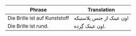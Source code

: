 
| Phrase                        | Translation              |
| ----------------------------- | ------------------------ |
| Die Brille ist auf Kunststoff | اون عینک از جنس پلاستیکه |
| Die Brille ist rund.          | اون عینک گِرده.          |
